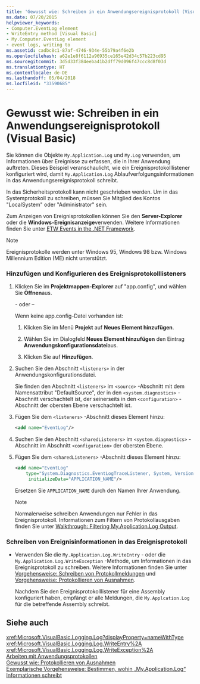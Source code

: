 ```yaml
---
title: 'Gewusst wie: Schreiben in ein Anwendungsereignisprotokoll (Visual Basic)'
ms.date: 07/20/2015
helpviewer_keywords:
- Computer.EventLog element
- WriteEntry method [Visual Basic]
- My.Computer.EventLog element
- event logs, writing to
ms.assetid: cadbc8c1-87af-4746-934e-55b79a4f6e2b
ms.openlocfilehash: a62e1e8f6112a96935ce165e42d34c57b223cd95
ms.sourcegitcommit: 3d5d33f384eeba41b2dff79d096f47ccc8d8f03d
ms.translationtype: HT
ms.contentlocale: de-DE
ms.lasthandoff: 05/04/2018
ms.locfileid: "33590685"
---
```

# <a name="how-to-write-to-an-application-event-log-visual-basic"></a>Gewusst wie: Schreiben in ein Anwendungsereignisprotokoll (Visual Basic)
Sie können die Objekte `My.Application.Log` und `My.Log` verwenden, um Informationen über Ereignisse zu erfassen, die in Ihrer Anwendung auftreten. Dieses Beispiel veranschaulicht, wie ein Ereignisprotokolllistener konfiguriert wird, damit `My.Application.Log` Ablaufverfolgungsinformationen in das Anwendungsereignisprotokoll schreibt.  
  
 In das Sicherheitsprotokoll kann nicht geschrieben werden. Um in das Systemprotokoll zu schreiben, müssen Sie Mitglied des Kontos "LocalSystem" oder "Administrator" sein.  
  
 Zum Anzeigen von Ereignisprotokollen können Sie den **Server-Explorer** oder die **Windows-Ereignisanzeige**verwenden. Weitere Informationen finden Sie unter [ETW Events in the .NET Framework](../../../../framework/performance/etw-events.md).  
  
> [!NOTE]
>  Ereignisprotokolle werden unter Windows 95, Windows 98 bzw. Windows Millennium Edition (ME) nicht unterstützt.  
  
### <a name="to-add-and-configure-the-event-log-listener"></a>Hinzufügen und Konfigurieren des Ereignisprotokolllisteners  
  
1.  Klicken Sie im **Projektmappen-Explorer** auf "app.config", und wählen Sie **Öffnen**aus.  
  
     \- oder –  
  
     Wenn keine app.config-Datei vorhanden ist:  
  
    1.  Klicken Sie im Menü **Projekt** auf **Neues Element hinzufügen**.  
  
    2.  Wählen Sie im Dialogfeld **Neues Element hinzufügen** den Eintrag **Anwendungskonfigurationsdatei**aus.  
  
    3.  Klicken Sie auf **Hinzufügen**.  
  
2.  Suchen Sie den Abschnitt `<listeners>` in der Anwendungskonfigurationsdatei.  
  
     Sie finden den Abschnitt `<listeners>` im `<source>` -Abschnitt mit dem Namensattribut "DefaultSource", der in den `<system.diagnostics>` -Abschnitt verschachtelt ist, der seinerseits in den `<configuration>` -Abschnitt der obersten Ebene verschachtelt ist.  
  
3.  Fügen Sie dem `<listeners>` -Abschnitt dieses Element hinzu:  
  
    ```xml  
    <add name="EventLog"/>  
    ```  
  
4.  Suchen Sie den Abschnitt `<sharedListeners>` im `<system.diagnostics>` -Abschnitt im Abschnitt `<configuration>` der obersten Ebene.  
  
5.  Fügen Sie dem `<sharedListeners>` -Abschnitt dieses Element hinzu:  
  
    ```xml  
    <add name="EventLog"  
        type="System.Diagnostics.EventLogTraceListener, System, Version=2.0.0.0, Culture=neutral, PublicKeyToken=b77a5c561934e089"  
         initializeData="APPLICATION_NAME"/>  
    ```  
  
     Ersetzen Sie `APPLICATION_NAME` durch den Namen Ihrer Anwendung.  
  
    > [!NOTE]
    >  Normalerweise schreiben Anwendungen nur Fehler in das Ereignisprotokoll. Informationen zum Filtern von Protokollausgaben finden Sie unter [Walkthrough: Filtering My.Application.Log Output](../../../../visual-basic/developing-apps/programming/log-info/walkthrough-filtering-my-application-log-output.md).  
  
### <a name="to-write-event-information-to-the-event-log"></a>Schreiben von Ereignisinformationen in das Ereignisprotokoll  
  
-   Verwenden Sie die `My.Application.Log.WriteEntry` - oder die `My.Application.Log.WriteException` -Methode, um Informationen in das Ereignisprotokoll zu schreiben. Weitere Informationen finden Sie unter [Vorgehensweise: Schreiben von Protokollmeldungen](../../../../visual-basic/developing-apps/programming/log-info/how-to-write-log-messages.md) und [Vorgehensweise: Protokollieren von Ausnahmen](../../../../visual-basic/developing-apps/programming/log-info/how-to-log-exceptions.md).  
  
     Nachdem Sie den Ereignisprotokolllistener für eine Assembly konfiguriert haben, empfängt er alle Meldungen, die `My.Applcation.Log` für die betreffende Assembly schreibt.  
  
## <a name="see-also"></a>Siehe auch  
 <xref:Microsoft.VisualBasic.Logging.Log?displayProperty=nameWithType>  
 <xref:Microsoft.VisualBasic.Logging.Log.WriteEntry%2A>  
 <xref:Microsoft.VisualBasic.Logging.Log.WriteException%2A>  
 [Arbeiten mit Anwendungsprotokollen](../../../../visual-basic/developing-apps/programming/log-info/working-with-application-logs.md)  
 [Gewusst wie: Protokollieren von Ausnahmen](../../../../visual-basic/developing-apps/programming/log-info/how-to-log-exceptions.md)  
 [Exemplarische Vorgehensweise: Bestimmen, wohin „My.Application.Log“ Informationen schreibt](../../../../visual-basic/developing-apps/programming/log-info/walkthrough-determining-where-my-application-log-writes-information.md)

